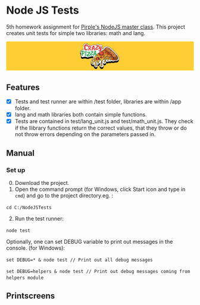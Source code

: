 # Node JS Tests
5th homework assignment for [Pirple's NodeJS master class](https://pirple.thinkific.com/courses/the-nodejs-master-class).
This project creates unit tests for simple two libraries: math and lang.

![Logo](https://github.com/marta-krzyk-dev/CrazyPizzaAPI/blob/master/logo_small.jpg?raw=true)

## Features
- [x] Tests and test runner are within /test folder, libraries are within /app folder.
- [x] lang and math libraries both contain simple functions.
- [x] Tests are contained in test/lang_unit.js and test/math_unit.js. They check if the llibrary functions return the correct values, that they throw or do not throw errors depending on the parameters passed in.

## Manual

### Set up
0. Download the project.
1. Open the command prompt (for Windows, click Start icon and type in `cmd`) and go to the project directory.eg. :

`cd C:/NodeJSTests`

2. Run the test runner:

`node test`

Optionally, one can set DEBUG variable to print out messages in the console. (for Windows):

`set DEBUG=* & node test // Print out all debug messages`

`set DEBUG=helpers & node test // Print out debug messages coming from helpers module`

## Printscreens

